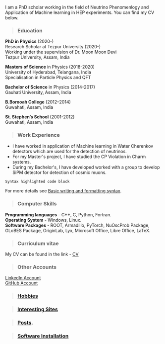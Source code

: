 I am a PhD scholar working in the field of Neutrino Phenomenlogy and Application of Machine learning in HEP experiments. You can find my CV below.

>### Education

**PhD in Physics** (2020-)  
Research Scholar at Tezpur University (2020-)  
Working under the supervision of Dr. Moon Moon Devi  
Tezpur University, Assam, India

**Masters of Science** in Physics (2018-2020)  
University of Hyderabad, Telangana, India  
Specialisation in Particle Physics and QFT  

**Bachelor of Science** in Physics (2014-2017)  
Gauhati University, Assam, India  

**B.Borooah College** (2012–2014)  
Guwahati, Assam, India  

**St. Stephen’s School** (2001-2012)  
Guwahati, Assam, India  
  
  
  
>### Work Experience  

* I have worked in application of Machine learning in Water Cherenkov detectors which are used for the detection of neutrinos.  
* For my Master's project, I have studied the CP Violation in Charm systems.  
* During my Bachelor's, I have developed worked with a group to develop SiPM detector for detection of cosmic muons. 


```markdown
Syntax highlighted code block

```

For more details see [Basic writing and formatting syntax](https://docs.github.com/en/github/writing-on-github/getting-started-with-writing-and-formatting-on-github/basic-writing-and-formatting-syntax).

>### Computer Skills

**Programming languages** -  C++, C, Python, Fortran.  
**Operating System** - Windows, Linux.  
**Software Packages** - ROOT, Armadillo, PyTorch, NuOscProb Package, GLoBES Package, OriginLab, Lyx, Microsoft Office, Libre Office, LaTeX.  


>### Curriculum vitae

My CV can be found in the link - [CV](https://drive.google.com/file/d/1bTll_sI_UQRcEyGmn32DVg6wCAYm29pt/view?usp=sharing)

>### Other Accounts

[LinkedIn Account](https://www.linkedin.com/in/arnab-sarker-a4086b224/)  
[GitHub Account](https://github.com/Arnab-Sarker)


>### [Hobbies](./hobbies.html)

>### [Interesting Sites](./Pages/interesting_websites.html)

>### [Posts](./another-page.html).

>### [Software Installation](./Pages/software_installations.html)

